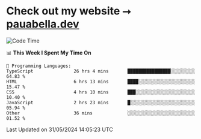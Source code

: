 # Check out my website ⭢ [pauabella.dev](https://pauabella.dev)

<!--START_SECTION:waka-->
![Code Time](http://img.shields.io/badge/Code%20Time-3%2C413%20hrs%205%20mins-blue)

📊 **This Week I Spent My Time On** 

```text
💬 Programming Languages: 
TypeScript               26 hrs 4 mins       ████████████████░░░░░░░░░   64.83 % 
HTML                     6 hrs 13 mins       ████░░░░░░░░░░░░░░░░░░░░░   15.47 % 
CSS                      4 hrs 10 mins       ███░░░░░░░░░░░░░░░░░░░░░░   10.40 % 
JavaScript               2 hrs 23 mins       █░░░░░░░░░░░░░░░░░░░░░░░░   05.94 % 
Other                    36 mins             ░░░░░░░░░░░░░░░░░░░░░░░░░   01.52 % 
```


 Last Updated on 31/05/2024 14:05:23 UTC
<!--END_SECTION:waka-->
